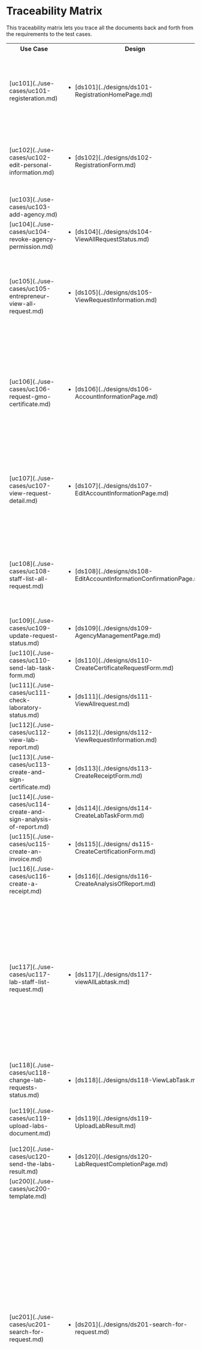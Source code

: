 Traceability Matrix
===================

This traceability matrix lets you trace all the documents
back and forth from the requirements to the test cases.

<table>
  <tr><th>Use Case<th>Design<th>Acceptance Test<th>Unit Test
  <tr>
    <td>[uc101](../use-cases/uc101-registeration.md)
    <td><ul>
      <li>[ds101](../designs/ds101-RegistrationHomePage.md)
      </ul>
    <td><ul>
      <li>[tc100-1](../test-cases/acceptance/tc100-registration/1-customer-registration.md)
      <li>[tc100-1](../test-cases/acceptance/tc100-registration/1-customer-registration.md)
      </ul>
    <td>
  <tr>
    <td>[uc102](../use-cases/uc102-edit-personal-information.md)
    <td><ul>
      <li>[ds102](../designs/ds102- RegistrationForm.md)
      </ul>
    <td><ul>
      <li>[tc100-1](../test-cases/acceptance/tc100-registration/1-customer-registration.md)
      </ul>
    <td><ul>
      <li>[issue17](../test-cases/unit/issue17-date-of-birth.md)
      <li>[ut100](../test-cases/unit/ut100-register-company-checkbox.md)
      </ul>
  <tr>
    <td>[uc103](../use-cases/uc103-add-agency.md)
    <td>
    <td>
    <td>
  <tr>
    <td>[uc104](../use-cases/uc104-revoke-agency-permission.md)
    <td><ul>
      <li>[ds104](../designs/ds104- ViewAllRequestStatus.md)
      </ul>
    <td>
    <td>
  <tr>
    <td>[uc105](../use-cases/uc105-entrepreneur-view-all-request.md)
    <td><ul>
      <li>[ds105](../designs/ds105-ViewRequestInformation.md)
      </ul>
    <td><ul>
      <li>[tc101-1](../test-cases/acceptance/tc101-entrepreneur-view-all-request/1-entrepreneur-view-all-request.md)
      <li>[tc101-2](../test-cases/acceptance/tc101-entrepreneur-view-all-request/2-entrepreneur-view-all-request.md)
      </ul>
    <td>
  <tr>
    <td>[uc106](../use-cases/uc106-request-gmo-certificate.md)
    <td><ul>
      <li>[ds106](../designs/ds106-AccountInformationPage.md)
      </ul>
    <td><ul>
      <li>[tc102-1](../test-cases/acceptance/tc102-request-gmo-certificate/1-entrepreneur-create-request.md)
      <li>[tc102-2](../test-cases/acceptance/tc102-request-gmo-certificate/2-entrepreneur-create-request.md)
      </ul>
    <td>
  <tr>
    <td>[uc107](../use-cases/uc107-view-request-detail.md)
    <td><ul>
      <li>[ds107](../designs/ds107- EditAccountInformationPage.md)
      </ul>
    <td><ul>
      <li>[tc101-3](../test-cases/acceptance/tc101-entrepreneur-view-all-request/3-entrepreneur-view-detail.md)
      <li>[tc101-4](../test-cases/acceptance/tc101-entrepreneur-view-all-request/4-entrepreneur-view-detail.md)
      </ul>
    <td>
  <tr>
    <td>[uc108](../use-cases/uc108-staff-list-all-request.md)
    <td><ul>
      <li>[ds108](../designs/ds108-EditAccountInformationConfirmationPage.md)
      </ul>
    <td><ul>
      <li>[tc105-1](../test-cases/acceptance/tc105-staff-list-all-request/1-staff-view-request.md)
      <li>[tc105-2](../test-cases/acceptance/tc105-staff-list-all-request/2-staff-view-request-no-data.md)
      </ul>
    <td>
  <tr>
    <td>[uc109](../use-cases/uc109-update-request-status.md)
    <td><ul>
      <li>[ds109](../designs/ds109-AgencyManagementPage.md)
      </ul>
    <td>
    <td>
  <tr>
    <td>[uc110](../use-cases/uc110-send-lab-task-form.md)
    <td><ul>
      <li>[ds110](../designs/ds110-CreateCertificateRequestForm.md)
      </ul>
    <td>
    <td>
  <tr>
    <td>[uc111](../use-cases/uc111-check-laboratory-status.md)
    <td><ul>
      <li>[ds111](../designs/ds111-ViewAllrequest.md)
      </ul>
    <td>
    <td>
  <tr>
    <td>[uc112](../use-cases/uc112-view-lab-report.md)
    <td><ul>
      <li>[ds112](../designs/ds112-ViewRequestInformation.md)
      </ul>
    <td>
    <td>
  <tr>
    <td>[uc113](../use-cases/uc113-create-and-sign-certificate.md)
    <td><ul>
      <li>[ds113](../designs/ds113-CreateReceiptForm.md)
      </ul>
    <td>
    <td>
  <tr>
    <td>[uc114](../use-cases/uc114-create-and-sign-analysis-of-report.md)
    <td><ul>
      <li>[ds114](../designs/ds114-CreateLabTaskForm.md)
      </ul>
    <td>
    <td>
  <tr>
    <td>[uc115](../use-cases/uc115-create-an-invoice.md)
    <td><ul>
      <li>[ds115](../designs/ ds115-CreateCertificationForm.md)
      </ul>
    <td>
    <td>
  <tr>
    <td>[uc116](../use-cases/uc116-create-a-receipt.md)
    <td><ul>
      <li>[ds116](../designs/ds116-CreateAnalysisOfReport.md)
      </ul>
    <td>
    <td>
  <tr>
    <td>[uc117](../use-cases/uc117-lab-staff-list-request.md)
    <td><ul>
      <li>[ds117](../designs/ds117-viewAllLabtask.md)
      </ul>
    <td><ul>
      <li>[tc107-1](../test-cases/acceptance/tc107-lab-staff-list-request/1-lab-staff-list-request.md)
      <li>[tc107-1](../test-cases/acceptance/tc107-lab-staff-list-request/1-lab-staff-list-request.md)
      <li>[tc107-2](../test-cases/acceptance/tc107-lab-staff-list-request/2-lab-staff-list-request-no-data.md)
      <li>[tc107-2](../test-cases/acceptance/tc107-lab-staff-list-request/2-lab-staff-list-request-no-data.md)
      </ul>
    <td>
  <tr>
    <td>[uc118](../use-cases/uc118-change-lab-requests-status.md)
    <td><ul>
      <li>[ds118](../designs/ds118-ViewLabTask.md)
      </ul>
    <td>
    <td>
  <tr>
    <td>[uc119](../use-cases/uc119-upload-labs-document.md)
    <td><ul>
      <li>[ds119](../designs/ds119-UploadLabResult.md)
      </ul>
    <td><ul>
      <li>[tc301](../test-cases/acceptance/tc301-upload-lab-result/upload-file.md)
      </ul>
    <td>
  <tr>
    <td>[uc120](../use-cases/uc120-send-the-labs-result.md)
    <td><ul>
      <li>[ds120](../designs/ds120-LabRequestCompletionPage.md)
      </ul>
    <td>
    <td>
  <tr>
    <td>[uc200](../use-cases/uc200-template.md)
    <td>
    <td>
    <td>
  <tr>
    <td>[uc201](../use-cases/uc201-search-for-request.md)
    <td><ul>
      <li>[ds201](../designs/ds201-search-for-request.md)
      </ul>
    <td><ul>
      <li>[tc201-1](../test-cases/acceptance/tc201-search/1-search-by-request-id.md)
      <li>[tc201-1](../test-cases/acceptance/tc201-search/1-search-by-request-id.md)
      <li>[tc201-2](../test-cases/acceptance/tc201-search/2-search-by-importer-name.md)
      <li>[tc201-2](../test-cases/acceptance/tc201-search/2-search-by-importer-name.md)
      <li>[tc201-3](../test-cases/acceptance/tc201-search/3-search-by-requester.md)
      <li>[tc201-3](../test-cases/acceptance/tc201-search/3-search-by-requester.md)
      <li>[tc201-4](../test-cases/acceptance/tc201-search/4-search-not-found.md)
      <li>[tc201-4](../test-cases/acceptance/tc201-search/4-search-not-found.md)
      </ul>
    <td>
  <tr>
    <td>[uc202](../use-cases/uc202-login.md)
    <td><ul>
      <li>[ds202](../designs/ds202-login.md)
      </ul>
    <td><ul>
      <li>[tc202-1](../test-cases/acceptance/tc202-login/1-correct.md)
      <li>[tc202-1](../test-cases/acceptance/tc202-login/1-correct.md)
      <li>[tc202-2](../test-cases/acceptance/tc202-login/2-invalid-username.md)
      <li>[tc202-2](../test-cases/acceptance/tc202-login/2-invalid-username.md)
      <li>[tc202-3](../test-cases/acceptance/tc202-login/3-invalid-password.md)
      </ul>
    <td>
  <tr>
    <td>[uc203](../use-cases/uc203-send-email-after-registration.md)
    <td><ul>
      <li>[ds203](../designs/ds203-send-email-after-registration.md)
      </ul>
    <td><ul>
      <li>[tc100-1](../test-cases/acceptance/tc100-registration/1-customer-registration.md)
      <li>[tc100-1](../test-cases/acceptance/tc100-registration/1-customer-registration.md)
      <li>[tc202-3](../test-cases/acceptance/tc202-login/3-invalid-password.md)
      </ul>
    <td>
  <tr>
    <td>[uc301](../use-cases/uc301-upload-lab-result.md)
    <td>
    <td><ul>
      <li>[tc301](../test-cases/acceptance/tc301-upload-lab-result/upload-file.md)
      </ul>
    <td>
  <tr>
    <td>[uc302](../use-cases/uc302-request-non-gmo-certificate.md)
    <td>
    <td><ul>
      <li>[tc302-1](../test-cases/acceptance/tc302-request-non-gmo-certificate/1-domestic-non-gmo-request-customer.md)
      <li>[tc302-2](../test-cases/acceptance/tc302-request-non-gmo-certificate/2-domestic-non-gmo-request-agency.md)
      </ul>
    <td>
  <tr>
    <td>[uc303](../use-cases/uc303-entrepreneur-check-121-122.md)
    <td>
    <td><ul>
      <li>[tc303-1](../test-cases/acceptance/tc303-entrepreneur-check-121-122/1-entrepreneur-check-121-122.md)
      </ul>
    <td>
  <tr>
    <td>[uc304](../use-cases/uc304-Staff-check-Certificant-for-entrepreneur.md)
    <td>
    <td><ul>
      <li>[tc304-1](../test-cases/acceptance/tc304-Staff-check-Certificant-for-entrepreneur/1-request-for-entrepreneur-documents.md)
      </ul>
    <td>
</table>
